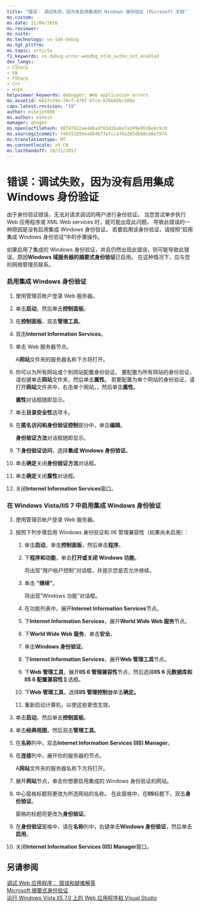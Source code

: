 ```yaml
---
title: "错误： 调试失败，因为未启用集成的 Windows 身份验证 |Microsoft 文档"
ms.custom: 
ms.date: 11/04/2016
ms.reviewer: 
ms.suite: 
ms.technology: vs-ide-debug
ms.tgt_pltfrm: 
ms.topic: article
f1_keywords: vs.debug.error.webdbg_ntlm_authn_not_enabled
dev_langs:
- CSharp
- VB
- FSharp
- C++
- aspx
helpviewer_keywords: debugger, Web application errors
ms.assetid: 6027cd94-74cf-470f-b7ce-6f6b68bc56ba
caps.latest.revision: "19"
author: mikejo5000
ms.author: mikejo
manager: ghogen
ms.openlocfilehash: 88747922ae486adf65d2babe7a349e9538e8c9c0
ms.sourcegitcommit: f40311056ea0b4677efcca74a285dbb0ce0e7974
ms.translationtype: MT
ms.contentlocale: zh-CN
ms.lasthandoff: 10/31/2017
---
```

# <a name="error-debugging-failed-because-integrated-windows-authentication-is-not-enabled"></a>错误：调试失败，因为没有启用集成 Windows 身份验证
由于身份验证错误，无法对请求调试的用户进行身份验证。 当您尝试单步执行 Web 应用程序或 XML Web services 时，就可能出现此问题。 导致此错误的一种原因是没有启用集成 Windows 身份验证。 若要启用该身份验证，请按照“启用集成 Windows 身份验证”中的步骤操作。  
  
 如果启用了集成的 Windows 身份验证，并且仍然出现此错误，则可能导致此错误，原因**Windows 域服务器的摘要式身份验证**已启用。 在这种情况下，应与您的网络管理员联系。  
  
### <a name="to-enable-integrated-windows-authentication"></a>启用集成 Windows 身份验证  
  
1.  使用管理员帐户登录 Web 服务器。  
  
2.  单击**启动**，然后单击**控制面板**。  
  
3.  在**控制面板**，双击**管理工具**。  
  
4.  双击**Internet Information Services**。  
  
5.  单击 Web 服务器节点。  
  
     A**网站**文件夹的服务器名称下方将打开。  
  
6.  你可以为所有网站或个别网站配置身份验证。 要配置为所有网站的身份验证，请右键单击**网站**文件夹，然后单击**属性**。 若要配置为单个网站的身份验证，请打开**网站**文件夹中，右击单个网站，，然后单击**属性**。  
  
     **属性**对话框随即显示。  
  
7.  单击**目录安全性**选项卡。  
  
8.  在**匿名访问和身份验证控制**部分中，单击**编辑**。  
  
     **身份验证方法**对话框随即显示。  
  
9. 下**身份验证访问**，选择**集成 Windows 身份验证**。  
  
10. 单击**确定**关闭**身份验证方法**对话框。  
  
11. 单击**确定**关闭**属性**对话框。  
  
12. 关闭**Internet Information Services**窗口。  
  
### <a name="to-enable-integrated-windows-authentication-in-windows-vistaiis-7"></a>在 Windows Vista/IIS 7 中启用集成 Windows 身份验证  
  
1.  使用管理员帐户登录 Web 服务器。  
  
2.  按照下列步骤启用 Windows 身份验证和 II6 管理兼容性（如果尚未启用）：  
  
    1.  单击**启动**，单击**控制面板**，然后单击**程序**。  
  
    2.  下**程序和功能**，单击**打开或关闭 Windows 功能**。  
  
         将出现“用户帐户控制”对话框，并提示您是否允许继续。  
  
    3.  单击 **“继续”**。  
  
         将出现“Windows 功能”对话框。  
  
    4.  在功能列表中，展开**Internet Information Services**节点。  
  
    5.  下**Internet Information Services**，展开**World Wide Web 服务**节点。  
  
    6.  下**World Wide Web 服务**，单击**安全**。  
  
    7.  单击**Windows 身份验证**。  
  
    8.  下**Internet Information Services**，展开**Web 管理工具**节点。  
  
    9. 下**Web 管理工具**，展开**IIS 6 管理兼容性**节点，然后选择**IIS 6 元数据库和 IIS 6 配置兼容性**复选框。  
  
    10. 下**Web 管理工具**，选择**IIS 管理控制台**单击**确定。**  
  
    11. 重新启动计算机，以使这些更改生效。  
  
3.  单击**启动**，然后单击**控制面板**。  
  
4.  单击**经典视图**，然后双击**管理工具**。  
  
5.  在**名称**列中，双击**Internet Information Services (IIS) Manager**。  
  
6.  在**连接**列中，展开你的服务器的节点。  
  
     A**网站**文件夹的服务器名称下方将打开。  
  
7.  展开**网站**节点，单击你想要启用集成的 Windows 身份验证的网站。  
  
8.  中心窗格标题将更改为所选网站的名称。 在此窗格中，在**IIS**标题下，双击**身份验证**。  
  
     窗格的标题将更改为**身份验证**。  
  
9. 在**身份验证**窗格中，请在**名称**列中，右键单击**Windows 身份验证**，然后单击**启用**。  
  
10. 关闭**Internet Information Services (IIS) Manager**窗口。  
  
## <a name="see-also"></a>另请参阅  
 [调试 Web 应用程序： 错误和疑难解答](../debugger/debugging-web-applications-errors-and-troubleshooting.md)   
 [Microsoft 摘要式身份验证](http://go.microsoft.com/fwlink/?LinkId=77938)   
 [运行 Windows Vista IIS 7.0 上的 Web 应用程序和 Visual Studio](http://msdn.microsoft.com/Library/262a82ac-dd0e-4096-86c6-fb463e88be66)